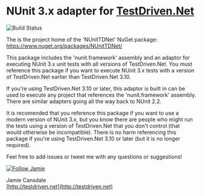 # NUnit 3.x adapter for [TestDriven.Net](http://testdriven.net)

![Build Status](https://jcansdale.visualstudio.com/_apis/public/build/definitions/17426c0c-208b-4a70-95d8-0276ef7e3691/10/badge)

The is the project home of the 'NUnitTDNet' NuGet package:
https://www.nuget.org/packages/NUnitTDNet/

This package includes the 'nunit.framework' assembly and an adaptor for executing NUnit 3.x unit tests with all versions of TestDriven.Net. You must reference this package if you want to execute NUnit 3.x tests with a version of TestDriven.Net earlier than TestDriven.Net 3.10.

If you're using TestDriven.Net 3.10 or later, this adaptor is built in can be used to execute any project that references the 'nunit.framework' assembly. There are similar adapters going all the way back to NUnit 2.2.

It is recomended that you reference this package if you want to use a modern version of NUnit 3.x, but you know there are people who might run the tests using a version of TestDriven.Net that you don't control (that would otherwise be incompatible). There is no harm referencing this package if you're using TestDriven.Net 3.10 or later (but it is no longer required).

Feel free to add issues or tweet me with any questions or suggestions!

[![Follow Jamie](https://img.shields.io/twitter/follow/jcansdale.svg?style=social)](https://twitter.com/jcansdale)

Jamie Cansdale<br>
[http://testdriven.net](http://testdriven.net)<br>
